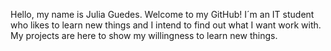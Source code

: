 Hello, my name is Julia Guedes. Welcome to my GitHub! 
I´m an IT student who likes to learn new things and I intend to find out what I want work with.
My projects are here to show my willingness to learn new things.

<!---
JuliaGuedes1/JuliaGuedes1 is a ✨ special ✨ repository because its `README.md` (this file) appears on your GitHub profile.
You can click the Preview link to take a look at your changes.
--->
